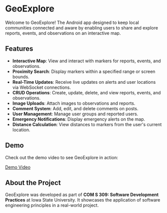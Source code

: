 # GeoExplore

Welcome to GeoExplore! The Android app designed to keep local communities connected and aware by enabling users to share and explore reports, events, and observations on an interactive map.

## Features

- **Interactive Map**: View and interact with markers for reports, events, and observations.
- **Proximity Search**: Display markers within a specified range or screen bounds.
- **Real-Time Updates**: Receive live updates on alerts and user locations via WebSocket connections.
- **CRUD Operations**: Create, update, delete, and view reports, events, and observations.
- **Image Uploads**: Attach images to observations and reports.
- **Comment System**: Add, edit, and delete comments on posts.
- **User Management**: Manage user groups and reported users.
- **Emergency Notifications**: Display emergency alerts on the map.
- **Distance Calculation**: View distances to markers from the user's current location.

## Demo

Check out the demo video to see GeoExplore in action:

[Demo Video](./demo.mp4)

## About the Project

GeoExplore was developed as part of **COM S 309: Software Development Practices** at Iowa State University. It showcases the application of software engineering principles in a real-world project.

